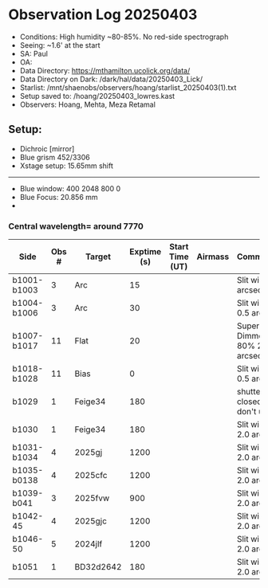 # Observation Log 20250403

* Conditions: High humidity ~80-85%. No red-side spectrograph
* Seeing: ~1.6' at the start
* SA: Paul
* OA: 
* Data Directory: https://mthamilton.ucolick.org/data/
* Data Directory on Dark: /dark/hal/data/20250403_Lick/
* Starlist: /mnt/shaenobs/observers/hoang/starlist_20250403(1).txt
* Setup saved to: /hoang/20250403_lowres.kast
* Observers: Hoang, Mehta, Meza Retamal

## Setup: 

* Dichroic [mirror]
* Blue grism 452/3306
* Xstage setup: 15.65mm shift
----------------------------
* Blue window: 400 2048 800 0
* Blue Focus: 20.856 mm 
* 
### Central wavelength= around 7770


| Side | Obs #     | Target    | Exptime (s) | Start Time (UT) | Airmass | Comments                                                   |
|------|-----------|-----------|-------------|-----------------|---------|------------------------------------------------------------|
|b1001-b1003|3|Arc        |15| ||Slit width 2 arcsec|
|b1004-b1006|3|Arc        |30| ||Slit width 0.5 arcsec|
|b1007-b1017|11|Flat        |20| ||Super Blue Dimmer at 80% 2 arcsec|
|b1018-b1028|11|Bias        |0| ||Slit width 0.5 arcsec|
|b1029|1|Feige34       |180| ||shutter closed, don't use|
|b1030|1|Feige34       |180| ||Slit width 2.0 arcsec|
|b1031-b1034|4|2025gj       |1200| ||Slit width 2.0 arcsec|
|b1035-b0138|4|2025cfc       |1200| ||Slit width 2.0 arcsec|
|b1039-b041|3|2025fvw       |900| ||Slit width 2.0 arcsec|
|b1042-45|4|2025gjc      |1200| ||Slit width 2.0 arcsec|
|b1046-50|5|2024jlf     |1200| ||Slit width 2.0 arcsec|
|b1051|1|BD32d2642     |180| ||Slit width 2.0 arcsec|



